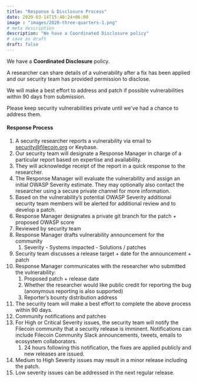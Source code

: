 ```yaml
---
title: "Response & Disclosure Process"
date: 2020-03-14T15:40:24+06:00
image : "images/2020-three-quarters-1.png"
# meta description
description: "We have a Coordinated Disclosure policy"
# save as draft
draft: false
---
```


We have a **Coordinated Disclosure** policy.

A researcher can share details of a vulnerability after a fix has been applied and our security team has provided permission to disclose.

We will make a best effort to address and patch if possible vulnerabilities within 90 days from submission.

Please keep security vulnerabilities private until we've had a chance to address them.


#### Response Process

1. A security researcher reports a vulnerability via email to security@filecoin.org or Keybase.
2. Our security team will designate a Response Manager in charge of a particular report based on expertise and availability.
  1. They will acknowledge receipt of the report in a quick response to the researcher.
3. The Response Manager will evaluate the vulnerability and assign an initial OWASP Severity estimate. They may optionally also contact the researcher using a secure private channel for more information.
4. Based on the vulnerability’s potential OWASP Severity additional security team members will be alerted for additional review and to develop a patch.
  2. Response Manager designates a private git branch for the patch + proposed OWASP score
  3. Reviewed by security team
  4. Response Manager drafts vulnerability announcement for the community
      1. Severity - Systems impacted - Solutions / patches
  5. Security team discusses a release target + date for the announcement + patch
  6. Response Manager communicates with the researcher who submitted the vulnerability:
      1. Proposed patch + release date
      2. Whether the researcher would like public credit for reporting the bug (anonymous reporting is also supported)
      3. Reporter’s bounty distribution address
  7. The security team will make a best effort to complete the above process within 90 days.
5. Community notifications and patches
  8. For High or Critical Severity issues, the security team will notify the Filecoin community that a security release is imminent. Notifications can include Filecoin Community Slack announcements, tweets, emails to ecosystem collaborators. 
      1. 24 hours following this notification, the fixes are applied publicly and new releases are issued.
  9. Medium to High Severity issues may result in a minor release including the patch.
  10. Low severity issues can be addressed in the next regular release.